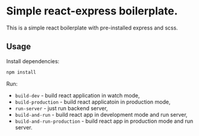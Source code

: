 # Simple react-express boilerplate.

This is a simple react boilerplate with pre-installed express and scss.

## Usage

Install dependencies:

```bash
npm install
```

Run:

- `build-dev` - build react application in watch mode,
- `build-production` - build react applicatoin in production mode,
- `run-server` - just run backend server,
- `build-and-run` - build react app in development mode and run server,
- `build-and-run-production` - build react app in production mode and run server.
